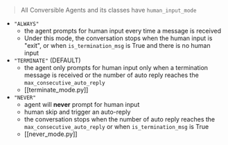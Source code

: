 > All Conversible Agents and its classes have `human_input_mode`
- `"ALWAYS"` 
	- the agent prompts for human input every time a message is received
	- Under this mode, the conversation stops when the human input is "exit", or when `is_termination_msg` is True and there is no human input
- `"TERMINATE"` (DEFAULT)
	- the agent only prompts for human input only when a termination message is received or the number of auto reply reaches the `max_consecutive_auto_reply`
	- [[terminate_mode.py]]
- `"NEVER"`
	- agent will **never** prompt for human input
	- human skip and trigger an auto-reply
	- the conversation stops when the number of auto reply reaches the `max_consecutive_auto_reply` or when `is_termination_msg` is True
	- [[never_mode.py]]

